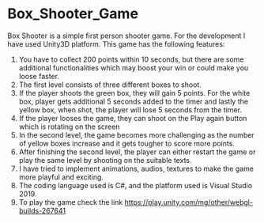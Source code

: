 # Box_Shooter_Game
Box Shooter is a simple first person shooter game. For the development I have used Unity3D platform. This game has the following features:
1. You have to collect 200 points within 10 seconds, but there are some additional functionalities which may boost your win or could make you loose faster.
2. The first level consists of three different boxes to shoot.
3. If the player shoots the green box, they will gain 5 points. For the white box, player gets additional 5 seconds added to the timer and lastly the yellow box, when shot, the player will lose 5 seconds from the timer.
4. If the player looses the game, they can shoot on the Play again button which is rotating on the screen
5. In the second level, the game becomes more challenging as the number of yellow boxes increase and it gets tougher to score more points.
6. After finishing the second level, the player can either restart the game or play the same level by shooting on the suitable texts.
7. I have tried to implement animations, audios, textures to make the game more playful and exciting. 
8. The coding language used is C#, and the platform used is Visual Studio 2019.
9. To play the game check the link https://play.unity.com/mg/other/webgl-builds-267641
